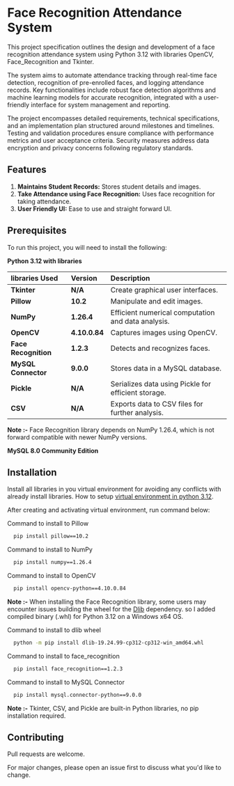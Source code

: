# Face Recognition Attendance System

This project specification outlines the design and development of a face recognition attendance system using Python 3.12 with libraries OpenCV, Face_Recognition and Tkinter. 

The system aims to automate attendance tracking through real-time face detection, recognition of pre-enrolled faces, and logging attendance records. Key functionalities include robust face detection algorithms and machine learning models for accurate recognition, integrated with a user-friendly interface for system management and reporting. 

The project encompasses detailed requirements, technical specifications, and an implementation plan structured around milestones and timelines. Testing and validation procedures ensure compliance with performance metrics and user acceptance criteria. Security measures address data encryption and privacy concerns following regulatory standards.


## Features

1. **Maintains Student Records:** Stores student details and images.
2. **Take Attendance using Face Recognition:** Uses face recognition for taking attendance.
3. **User Friendly UI:** Ease to use and straight forward UI.


## Prerequisites

To run this project, you will need to install the following:

**Python  3.12 with libraries**

| libraries Used        | Version       | Description                                        |
| :--------             | :----------   | :------------------------------------------------- |
| **Tkinter**           | **N/A**       | Create graphical user interfaces.                  |
| **Pillow**            | **10.2**      | Manipulate and edit images.                        |
| **NumPy**             | **1.26.4**    | Efficient numerical computation and data analysis. |
| **OpenCV**            | **4.10.0.84** | Captures images using OpenCV.                      |
| **Face Recognition**  | **1.2.3**     | Detects and recognizes faces.                      |
| **MySQL Connector**   | **9.0.0**     | Stores data in a MySQL database.                   |
| **Pickle**            | **N/A**       | Serializes data using Pickle for efficient storage.|
| **CSV**               | **N/A**       | Exports data to CSV files for further analysis.    |

**Note :-** Face Recognition library depends on NumPy 1.26.4, which is not forward compatible with newer NumPy versions. 

**MySQL 8.0 Community Edition**



## Installation

Install all libraries in you virtual environment for avoiding any conflicts with already install libraries.
How to setup [virtual environment in python 3.12](https://youtu.be/hC5rfoIY8nU).

After creating and activating virtual environment, run command below:

Command to install to Pillow

```bash
  pip install pillow==10.2
```

Command to install to NumPy

```bash
  pip install numpy==1.26.4
```

Command to install to OpenCV

```bash
  pip install opencv-python==4.10.0.84
```

**Note :-** When installing the Face Recognition library, some users may encounter issues building the wheel for the [Dlib](http://dlib.net/) dependency. so I added compiled binary (.whl) for Python 3.12 on a Windows x64 OS.

Command to install to dlib wheel

```bash
  python -m pip install dlib-19.24.99-cp312-cp312-win_amd64.whl
```

Command to install to face_recognition

```bash
  pip install face_recognition==1.2.3
```

Command to install to MySQL Connector

```bash
  pip install mysql.connector-python==9.0.0
```

**Note :-** Tkinter, CSV, and Pickle are built-in Python libraries, no pip installation required.


## Contributing

Pull requests are welcome. 

For major changes, please open an issue first to discuss what you'd like to change.